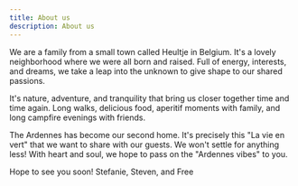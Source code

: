 ```yaml
---
title: About us
description: About us
---
```


We are a family from a small town called Heultje in Belgium. It's a lovely neighborhood where we were all born and raised. Full of energy, interests, and dreams, we take a leap into the unknown to give shape to our shared passions.

It's nature, adventure, and tranquility that bring us closer together time and time again. Long walks, delicious food, aperitif moments with family, and long campfire evenings with friends.

The Ardennes has become our second home. It's precisely this "La vie en vert" that we want to share with our guests. We won't settle for anything less! With heart and soul, we hope to pass on the "Ardennes vibes" to you.

Hope to see you soon! Stefanie, Steven, and Free
